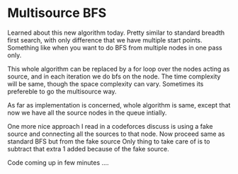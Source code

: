 # Multisource BFS

Learned about this new algorithm today. Pretty similar to standard breadth first search, with only difference that we have multiple start points. 
Something like when you want to do BFS from multiple nodes in one pass only. 

This whole algorithm can be replaced by a for loop over the nodes acting as source, and in each iteration we do bfs on the node. The time complexity will be same, though the space complexity can vary. Sometimes its prefereble to go the multisource way.

As far as implementation is concerned, whole algorithm is same, except that now we have all the source nodes in the queue intially.

One more nice approach I read in a codeforces discuss is using a fake source and connecting all the sources to that node. Now proceed same as standard BFS but from the fake source
Only thing to take care of is to subtract that extra 1 added because of the fake source.

Code coming up in few minutes ....
